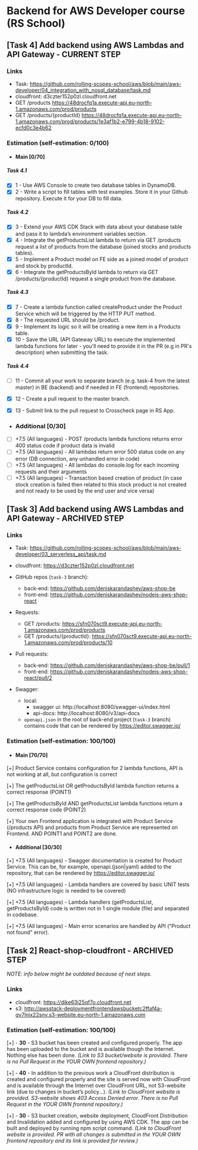 # Backend for AWS Developer course (RS School)

## [Task 4] Add backend using AWS Lambdas and API Gateway - CURRENT STEP

### Links

* Task: https://github.com/rolling-scopes-school/aws/blob/main/aws-developer/04_integration_with_nosql_database/task.md
* cloudfront: d3czter152p0zl.cloudfront.net
* GET /products https://48drocfq1a.execute-api.eu-north-1.amazonaws.com/prod/products
* GET /products/{productId} https://48drocfq1a.execute-api.eu-north-1.amazonaws.com/prod/products/1e3af1b2-e799-4b18-9102-ecfd0c3e4b62

### Estimation (self-estimation: 0/100)

* #### Main [0/70]
##### Task 4.1
- [x] 1 - Use AWS Console to create two database tables in DynamoDB.
- [x] 2 - Write a script to fill tables with test examples. Store it in your Github repository. Execute it for your DB to fill data.

##### Task 4.2
- [x] 3 - Extend your AWS CDK Stack with data about your database table and pass it to lambda’s environment variables section.
- [x] 4 - Integrate the getProductsList lambda to return via GET /products request a list of products from the database (joined stocks and products tables).
- [x] 5 - Implement a Product model on FE side as a joined model of product and stock by productId.
- [x] 6 - Integrate the getProductsById lambda to return via GET /products/{productId} request a single product from the database.

##### Task 4.3
- [x] 7 - Create a lambda function called createProduct under the Product Service which will be triggered by the HTTP PUT method.
- [x] 8 - The requested URL should be /product.
- [x] 9 - Implement its logic so it will be creating a new item in a Products table.
- [x] 10 - Save the URL (API Gateway URL) to execute the implemented lambda functions for later - you'll need to provide it in the PR (e.g in PR's description) when submitting the task.

##### Task 4.4
- [ ] 11 - Commit all your work to separate branch (e.g. task-4 from the latest master) in BE (backend) and if needed in FE (frontend) repositories.
- [x] 12 - Create a pull request to the master branch.
- [x] 13 - Submit link to the pull request to Crosscheck page in RS App.


* ### Additional [0/30]
- [ ] +7.5 (All languages) - POST /products lambda functions returns error 400 status code if product data is invalid
- [ ]  +7.5 (All languages) - All lambdas return error 500 status code on any error (DB connection, any unhandled error in code)
- [ ]  +7.5 (All languages) - All lambdas do console.log for each incoming requests and their arguments
- [ ]  +7.5 (All languages) - Transaction based creation of product (in case stock creation is failed then related to this stock product is not created and not ready to be used by the end user and vice versa)

## [Task 3] Add backend using AWS Lambdas and API Gateway - ARCHIVED STEP

### Links

* Task: https://github.com/rolling-scopes-school/aws/blob/main/aws-developer/03_serverless_api/task.md
* cloudfront: https://d3czter152p0zl.cloudfront.net

* GitHub repos (`task-3` branch):
    * back-end: https://github.com/deniskarandashev/aws-shop-be
    * front-end: https://github.com/deniskarandashev/nodejs-aws-shop-react
* Requests:
    * GET /products: https://sfn070sct9.execute-api.eu-north-1.amazonaws.com/prod/products
    * GET /products/{productId}: https://sfn070sct9.execute-api.eu-north-1.amazonaws.com/prod/products/10
* Pull requests:
    * back-end: https://github.com/deniskarandashev/aws-shop-be/pull/1
    * front-end: https://github.com/deniskarandashev/nodejs-aws-shop-react/pull/2
* Swagger:
    * local:
        * swagger ui: http://localhost:8080/swagger-ui/index.html
        * api-docs: http://localhost:8080/v3/api-docs
    * `openapi.json` in the root of back-end project (`task-3` branch) contains code that can be rendered by https://editor.swagger.io/

### Estimation (self-estimation: 100/100)

* #### Main [70/70]
[+] Product Service contains configuration for 2 lambda functions, API is not working at all, but configuration is correct

[+] The getProductsList OR getProductsById lambda function returns a correct response (POINT1)

[+] The getProductsById AND getProductsList lambda functions return a correct response code (POINT2)

[+] Your own Frontend application is integrated with Product Service (/products API) and products from Product Service are represented on Frontend. AND POINT1 and POINT2 are done.

* #### Additional [30/30]
[+] +7.5 (All languages) - Swagger documentation is created for Product Service. This can be, for example, openapi.(json|yaml) added to the repository, that can be rendered by https://editor.swagger.io/

[+] +7.5 (All languages) - Lambda handlers are covered by basic UNIT tests (NO infrastructure logic is needed to be covered)

[+] +7.5 (All languages) - Lambda handlers (getProductsList, getProductsById) code is written not in 1 single module (file) and separated in codebase.

[+] +7.5 (All languages) - Main error scenarios are handled by API ("Product not found" error).

## [Task 2] React-shop-cloudfront - ARCHIVED STEP

_NOTE: info below might be outdated because of next steps._

### Links

* cloudfront: https://dike63j25qf7o.cloudfront.net
* s3: http://awsstack-deploymentfrontendawsbucketc2ffaf4a-qy7lnix22sny.s3-website.eu-north-1.amazonaws.com


### Estimation (self-estimation: 100/100)

[+] - **30** - S3 bucket has been created and configured properly. The app has been uploaded to the bucket and is available though the Internet. Nothing else has been done.
_(Link to S3 bucket/website is provided. There is no Pull Request in the YOUR OWN frontend repository.)_

[+] - **40** - In addition to the previous work a CloudFront distribution is created and configured properly and the site is served now with CloudFront and is available through the Internet over CloudFront URL, not S3-website link (due to changes in bucket’s policy...).
_(Link to CloudFront website is provided. S3-website shows 403 Access Denied error. There is no Pull Request in the YOUR OWN frontend repository.)_

[+] - **30** - S3 bucket creation, website deployment, CloudFront Distribution and Invalidation added and configured by using AWS CDK. The app can be built and deployed by running npm script command.
_(Link to CloudFront website is provided. PR with all changes is submitted in the YOUR OWN frontend repository and its link is provided for review.)_